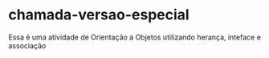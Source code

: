 # chamada-versao-especial
Essa é uma atividade de Orientação a Objetos utilizando herança, inteface e associação
